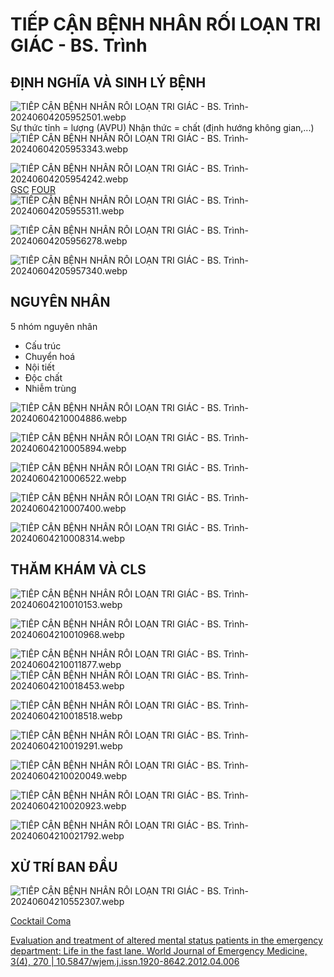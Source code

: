 # TIẾP CẬN BỆNH NHÂN RỐI LOẠN TRI GIÁC - BS. Trình

## ĐỊNH NGHĨA VÀ SINH LÝ BỆNH

![TIẾP CẬN BỆNH NHÂN RỐI LOẠN TRI GIÁC - BS. Trình-20240604205952501.webp](../200%20FILES/201%20Image/TI%E1%BA%BEP%20C%E1%BA%ACN%20B%E1%BB%86NH%20NH%C3%82N%20R%E1%BB%90I%20LO%E1%BA%A0N%20TRI%20GI%C3%81C%20-%20BS.%20Tr%C3%ACnh-20240604205952501.webp)
Sự thức tỉnh = lượng (AVPU)
Nhận thức = chất (định hướng không gian,...)
![TIẾP CẬN BỆNH NHÂN RỐI LOẠN TRI GIÁC - BS. Trình-20240604205953343.webp](../200%20FILES/201%20Image/TI%E1%BA%BEP%20C%E1%BA%ACN%20B%E1%BB%86NH%20NH%C3%82N%20R%E1%BB%90I%20LO%E1%BA%A0N%20TRI%20GI%C3%81C%20-%20BS.%20Tr%C3%ACnh-20240604205953343.webp)

![TIẾP CẬN BỆNH NHÂN RỐI LOẠN TRI GIÁC - BS. Trình-20240604205954242.webp](../200%20FILES/201%20Image/TI%E1%BA%BEP%20C%E1%BA%ACN%20B%E1%BB%86NH%20NH%C3%82N%20R%E1%BB%90I%20LO%E1%BA%A0N%20TRI%20GI%C3%81C%20-%20BS.%20Tr%C3%ACnh-20240604205954242.webp)
[GSC](../The%20TRIO/GSC.md)
[FOUR](https://www.mdcalc.com/calc/10028/four-full-outline-unresponsiveness-score)
![TIẾP CẬN BỆNH NHÂN RỐI LOẠN TRI GIÁC - BS. Trình-20240604205955311.webp](../200%20FILES/201%20Image/TI%E1%BA%BEP%20C%E1%BA%ACN%20B%E1%BB%86NH%20NH%C3%82N%20R%E1%BB%90I%20LO%E1%BA%A0N%20TRI%20GI%C3%81C%20-%20BS.%20Tr%C3%ACnh-20240604205955311.webp)

![TIẾP CẬN BỆNH NHÂN RỐI LOẠN TRI GIÁC - BS. Trình-20240604205956278.webp](../200%20FILES/201%20Image/TI%E1%BA%BEP%20C%E1%BA%ACN%20B%E1%BB%86NH%20NH%C3%82N%20R%E1%BB%90I%20LO%E1%BA%A0N%20TRI%20GI%C3%81C%20-%20BS.%20Tr%C3%ACnh-20240604205956278.webp)

![TIẾP CẬN BỆNH NHÂN RỐI LOẠN TRI GIÁC - BS. Trình-20240604205957340.webp](../200%20FILES/201%20Image/TI%E1%BA%BEP%20C%E1%BA%ACN%20B%E1%BB%86NH%20NH%C3%82N%20R%E1%BB%90I%20LO%E1%BA%A0N%20TRI%20GI%C3%81C%20-%20BS.%20Tr%C3%ACnh-20240604205957340.webp)
## NGUYÊN NHÂN
5 nhóm nguyên nhân
- Cấu trúc
- Chuyển hoá
- Nội tiết
- Độc chất
- Nhiễm trùng

![TIẾP CẬN BỆNH NHÂN RỐI LOẠN TRI GIÁC - BS. Trình-20240604210004886.webp](../200%20FILES/201%20Image/TI%E1%BA%BEP%20C%E1%BA%ACN%20B%E1%BB%86NH%20NH%C3%82N%20R%E1%BB%90I%20LO%E1%BA%A0N%20TRI%20GI%C3%81C%20-%20BS.%20Tr%C3%ACnh-20240604210004886.webp)

![TIẾP CẬN BỆNH NHÂN RỐI LOẠN TRI GIÁC - BS. Trình-20240604210005894.webp](../200%20FILES/201%20Image/TI%E1%BA%BEP%20C%E1%BA%ACN%20B%E1%BB%86NH%20NH%C3%82N%20R%E1%BB%90I%20LO%E1%BA%A0N%20TRI%20GI%C3%81C%20-%20BS.%20Tr%C3%ACnh-20240604210005894.webp)

![TIẾP CẬN BỆNH NHÂN RỐI LOẠN TRI GIÁC - BS. Trình-20240604210006522.webp](../200%20FILES/201%20Image/TI%E1%BA%BEP%20C%E1%BA%ACN%20B%E1%BB%86NH%20NH%C3%82N%20R%E1%BB%90I%20LO%E1%BA%A0N%20TRI%20GI%C3%81C%20-%20BS.%20Tr%C3%ACnh-20240604210006522.webp)

![TIẾP CẬN BỆNH NHÂN RỐI LOẠN TRI GIÁC - BS. Trình-20240604210007400.webp](../200%20FILES/201%20Image/TI%E1%BA%BEP%20C%E1%BA%ACN%20B%E1%BB%86NH%20NH%C3%82N%20R%E1%BB%90I%20LO%E1%BA%A0N%20TRI%20GI%C3%81C%20-%20BS.%20Tr%C3%ACnh-20240604210007400.webp)

![TIẾP CẬN BỆNH NHÂN RỐI LOẠN TRI GIÁC - BS. Trình-20240604210008314.webp](../200%20FILES/201%20Image/TI%E1%BA%BEP%20C%E1%BA%ACN%20B%E1%BB%86NH%20NH%C3%82N%20R%E1%BB%90I%20LO%E1%BA%A0N%20TRI%20GI%C3%81C%20-%20BS.%20Tr%C3%ACnh-20240604210008314.webp)
## THĂM KHÁM VÀ CLS

![TIẾP CẬN BỆNH NHÂN RỐI LOẠN TRI GIÁC - BS. Trình-20240604210010153.webp](../200%20FILES/201%20Image/TI%E1%BA%BEP%20C%E1%BA%ACN%20B%E1%BB%86NH%20NH%C3%82N%20R%E1%BB%90I%20LO%E1%BA%A0N%20TRI%20GI%C3%81C%20-%20BS.%20Tr%C3%ACnh-20240604210010153.webp)

![TIẾP CẬN BỆNH NHÂN RỐI LOẠN TRI GIÁC - BS. Trình-20240604210010968.webp](../200%20FILES/201%20Image/TI%E1%BA%BEP%20C%E1%BA%ACN%20B%E1%BB%86NH%20NH%C3%82N%20R%E1%BB%90I%20LO%E1%BA%A0N%20TRI%20GI%C3%81C%20-%20BS.%20Tr%C3%ACnh-20240604210010968.webp)

![TIẾP CẬN BỆNH NHÂN RỐI LOẠN TRI GIÁC - BS. Trình-20240604210011877.webp](../200%20FILES/201%20Image/TI%E1%BA%BEP%20C%E1%BA%ACN%20B%E1%BB%86NH%20NH%C3%82N%20R%E1%BB%90I%20LO%E1%BA%A0N%20TRI%20GI%C3%81C%20-%20BS.%20Tr%C3%ACnh-20240604210011877.webp)![TIẾP CẬN BỆNH NHÂN RỐI LOẠN TRI GIÁC - BS. Trình-20240604210018453.webp](../200%20FILES/201%20Image/TI%E1%BA%BEP%20C%E1%BA%ACN%20B%E1%BB%86NH%20NH%C3%82N%20R%E1%BB%90I%20LO%E1%BA%A0N%20TRI%20GI%C3%81C%20-%20BS.%20Tr%C3%ACnh-20240604210018453.webp)

![TIẾP CẬN BỆNH NHÂN RỐI LOẠN TRI GIÁC - BS. Trình-20240604210018518.webp](../200%20FILES/201%20Image/TI%E1%BA%BEP%20C%E1%BA%ACN%20B%E1%BB%86NH%20NH%C3%82N%20R%E1%BB%90I%20LO%E1%BA%A0N%20TRI%20GI%C3%81C%20-%20BS.%20Tr%C3%ACnh-20240604210018518.webp)

![TIẾP CẬN BỆNH NHÂN RỐI LOẠN TRI GIÁC - BS. Trình-20240604210019291.webp](../200%20FILES/201%20Image/TI%E1%BA%BEP%20C%E1%BA%ACN%20B%E1%BB%86NH%20NH%C3%82N%20R%E1%BB%90I%20LO%E1%BA%A0N%20TRI%20GI%C3%81C%20-%20BS.%20Tr%C3%ACnh-20240604210019291.webp)

![TIẾP CẬN BỆNH NHÂN RỐI LOẠN TRI GIÁC - BS. Trình-20240604210020049.webp](../200%20FILES/201%20Image/TI%E1%BA%BEP%20C%E1%BA%ACN%20B%E1%BB%86NH%20NH%C3%82N%20R%E1%BB%90I%20LO%E1%BA%A0N%20TRI%20GI%C3%81C%20-%20BS.%20Tr%C3%ACnh-20240604210020049.webp)

![TIẾP CẬN BỆNH NHÂN RỐI LOẠN TRI GIÁC - BS. Trình-20240604210020923.webp](../200%20FILES/201%20Image/TI%E1%BA%BEP%20C%E1%BA%ACN%20B%E1%BB%86NH%20NH%C3%82N%20R%E1%BB%90I%20LO%E1%BA%A0N%20TRI%20GI%C3%81C%20-%20BS.%20Tr%C3%ACnh-20240604210020923.webp)

![TIẾP CẬN BỆNH NHÂN RỐI LOẠN TRI GIÁC - BS. Trình-20240604210021792.webp](../200%20FILES/201%20Image/TI%E1%BA%BEP%20C%E1%BA%ACN%20B%E1%BB%86NH%20NH%C3%82N%20R%E1%BB%90I%20LO%E1%BA%A0N%20TRI%20GI%C3%81C%20-%20BS.%20Tr%C3%ACnh-20240604210021792.webp)
## XỬ TRÍ BAN ĐẦU

![TIẾP CẬN BỆNH NHÂN RỐI LOẠN TRI GIÁC - BS. Trình-20240604210552307.webp](../200%20FILES/201%20Image/TI%E1%BA%BEP%20C%E1%BA%ACN%20B%E1%BB%86NH%20NH%C3%82N%20R%E1%BB%90I%20LO%E1%BA%A0N%20TRI%20GI%C3%81C%20-%20BS.%20Tr%C3%ACnh-20240604210552307.webp)

[Cocktail Coma](./Cocktail%20Coma.md)


[Evaluation and treatment of altered mental status patients in the emergency department: Life in the fast lane. World Journal of Emergency Medicine, 3(4), 270 | 10.5847/wjem.j.issn.1920-8642.2012.04.006](https://sci-hub.st/10.5847/wjem.j.issn.1920-8642.2012.04.006)
